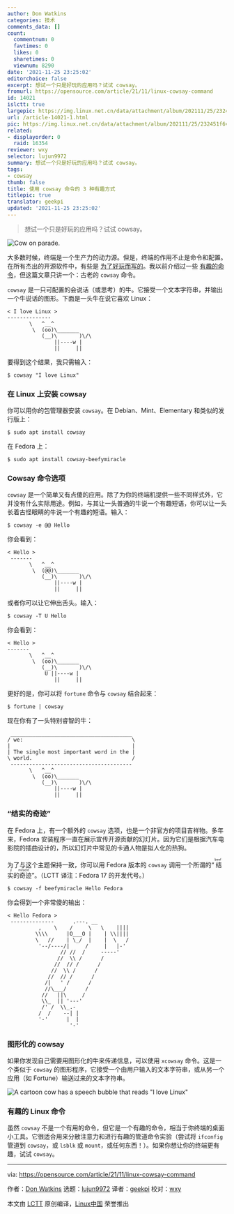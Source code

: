 ```yaml
---
author: Don Watkins
categories: 技术
comments_data: []
count:
  commentnum: 0
  favtimes: 0
  likes: 0
  sharetimes: 0
  viewnum: 8290
date: '2021-11-25 23:25:02'
editorchoice: false
excerpt: 想试一个只是好玩的应用吗？试试 cowsay。
fromurl: https://opensource.com/article/21/11/linux-cowsay-command
id: 14021
islctt: true
largepic: https://img.linux.net.cn/data/attachment/album/202111/25/232451f6v8fnne2np8e22e.jpg
url: /article-14021-1.html
pic: https://img.linux.net.cn/data/attachment/album/202111/25/232451f6v8fnne2np8e22e.jpg.thumb.jpg
related:
- displayorder: 0
  raid: 16354
reviewer: wxy
selector: lujun9972
summary: 想试一个只是好玩的应用吗？试试 cowsay。
tags:
- cowsay
thumb: false
title: 使用 cowsay 命令的 3 种有趣方式
titlepic: true
translator: geekpi
updated: '2021-11-25 23:25:02'
---
```



> 
> 想试一个只是好玩的应用吗？试试 cowsay。
> 
> 
> 


![](https://img.linux.net.cn/data/attachment/album/202111/25/232451f6v8fnne2np8e22e.jpg "Cow on parade.")


大多数时候，终端是一个生产力的动力源。但是，终端的作用不止是命令和配置。在所有杰出的开源软件中，有些是 [为了好玩而写的](https://opensource.com/life/16/6/fun-and-semi-useless-toys-linux)。我以前介绍过一些 [有趣的命令](https://opensource.com/article/21/11/fun-linux-commands)，但这篇文章只讲一个：古老的 `cowsay` 命令。


`cowsay` 是一只可配置的会说话（或思考）的牛。它接受一个文本字符串，并输出一个牛说话的图形。下面是一头牛在说它喜欢 Linux：



```
< I love Linux >
--------------
       \   ^__^
        \  (oo)\_______
           (__)\       )\/\
               ||----w |
               ||     ||

```

要得到这个结果，我只需输入：



```
$ cowsay "I love Linux"

```

### 在 Linux 上安装 cowsay


你可以用你的包管理器安装 `cowsay`。在 Debian、Mint、Elementary 和类似的发行版上：



```
$ sudo apt install cowsay

```

在 Fedora 上：



```
$ sudo apt install cowsay-beefymiracle

```

### Cowsay 命令选项


`cowsay` 是一个简单又有点傻的应用。除了为你的终端机提供一些不同样式外，它并没有什么实际用途。例如，与其让一头普通的牛说一个有趣短语，你可以让一头长着古怪眼睛的牛说一个有趣的短语。输入：



```
$ cowsay -e @@ Hello

```

你会看到：



```
< Hello >
 -------
       \   ^__^
        \  (@@)\_______
           (__)\       )\/\
               ||----w |
               ||     ||

```

或者你可以让它伸出舌头。输入：



```
$ cowsay -T U Hello

```

你会看到：



```
< Hello >
-------
       \   ^__^
        \  (oo)\_______
           (__)\       )\/\
            U ||----w |
               ||     ||

```

更好的是，你可以将 `fortune` 命令与 `cowsay` 结合起来：



```
$ fortune | cowsay

```

现在你有了一头特别睿智的牛：



```
 _______________________________________
/ we:                                   \
|                                       |
| The single most important word in the |
\ world.                                /
 ---------------------------------------
       \   ^__^
        \  (oo)\_______
           (__)\       )\/\
               ||----w |
               ||     ||

```

### “结实的奇迹”


在 Fedora 上，有一个额外的 `cowsay` 选项，也是一个非官方的项目吉祥物。多年来，Fedora 安装程序一直在展示宣传开源贡献的幻灯片。因为它们是根据汽车电影院的插曲设计的，所以幻灯片中常见的卡通人物是拟人化的热狗。


为了与这个主题保持一致，你可以用 Fedora 版本的 `cowsay` 调用一个所谓的“<ruby> 结实的奇迹 <rt>  beefy miracle </rt></ruby>”。（LCTT 译注：Fedora 17 的开发代号。）



```
$ cowsay -f beefymiracle Hello Fedora

```

你会得到一个非常傻的输出：



```
< Hello Fedora >
 --------------      .---. __
          ,    \    /     \   \    ||||
         \\\\      |O___O |    | \\||||
         \   //    | \_/  |    |  \   /
          '--/----/|     /     |   |-'
                 // //  /     -----'
                //  \\ /      /
               //  // /      /
              //  \\ /      /
             //  // /      /
            /|   ' /      /
            //\___/      /
           //   ||\     /
           \\_  || '---'
           /' /  \\_.-
          /  /    --| |
          '-'      |  |
                    '-'

```

### 图形化的 cowsay


如果你发现自己需要用图形化的牛来传递信息，可以使用 `xcowsay` 命令。这是一个类似于 `cowsay` 的图形程序，它接受一个由用户输入的文本字符串，或从另一个应用（如 Fortune）输送过来的文本字符串。


![A cartoon cow has a speech bubble that reads "I love Linux"](https://img.linux.net.cn/data/attachment/album/202111/25/232504dx3txxf473gssvcf.png "graphical cowsay")


### 有趣的 Linux 命令


虽然 `cowsay` 不是一个有用的命令，但它是一个有趣的命令，相当于你终端的桌面小工具。它很适合用来分散注意力和进行有趣的管道命令实验（尝试将 `ifconfig` 管道到 `cowsay`，或 `lsblk` 或 `mount`，或任何东西！）。如果你想让你的终端更有趣，试试 `cowsay`。




---


via: <https://opensource.com/article/21/11/linux-cowsay-command>


作者：[Don Watkins](https://opensource.com/users/don-watkins) 选题：[lujun9972](https://github.com/lujun9972) 译者：[geekpi](https://github.com/geekpi) 校对：[wxy](https://github.com/wxy)


本文由 [LCTT](https://github.com/LCTT/TranslateProject) 原创编译，[Linux中国](https://linux.cn/) 荣誉推出